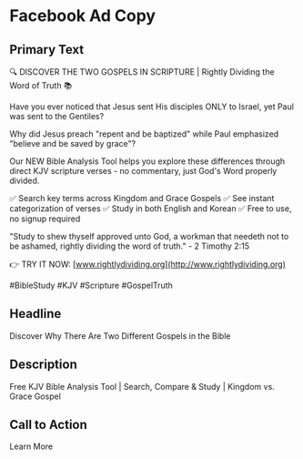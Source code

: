 # Facebook Ad Copy

## Primary Text
🔍 DISCOVER THE TWO GOSPELS IN SCRIPTURE | Rightly Dividing the Word of Truth 📚

Have you ever noticed that Jesus sent His disciples ONLY to Israel, yet Paul was sent to the Gentiles? 

Why did Jesus preach "repent and be baptized" while Paul emphasized "believe and be saved by grace"?

Our NEW Bible Analysis Tool helps you explore these differences through direct KJV scripture verses - no commentary, just God's Word properly divided.

✅ Search key terms across Kingdom and Grace Gospels
✅ See instant categorization of verses
✅ Study in both English and Korean
✅ Free to use, no signup required

"Study to shew thyself approved unto God, a workman that needeth not to be ashamed, rightly dividing the word of truth." - 2 Timothy 2:15

👉 TRY IT NOW: [www.rightlydividing.org](http://www.rightlydividing.org)

#BibleStudy #KJV #Scripture #GospelTruth

## Headline
Discover Why There Are Two Different Gospels in the Bible

## Description
Free KJV Bible Analysis Tool | Search, Compare & Study | Kingdom vs. Grace Gospel

## Call to Action
Learn More 